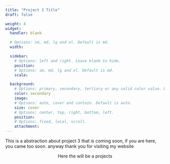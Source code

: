 ```yaml
---
title: "Project 3 Title"
draft: false

weight: 4
widget:
  handler: blank

  # Options: sm, md, lg and xl. Default is md.
  width:

  sidebar:
    # Options: left and right. Leave blank to hide.
    position:
    # Options: sm, md, lg and xl. Default is md.
    scale:

  background:
    # Options: primary, secondary, tertiary or any valid color value. Default is primary.
    color: secondary
    image:
    # Options: auto, cover and contain. Default is auto.
    size: cover
    # Options: center, top, right, bottom, left.
    position:
    # Options: fixed, local, scroll.
    attachment:
---
```


This is a abstraction about project 3 that is coming soon, if you are
here, you came too soon. anyway thank you for visiting my website

<!-- more -->

<div style="text-align:center">
  <p>Here the will be a projects</p>
</div>
